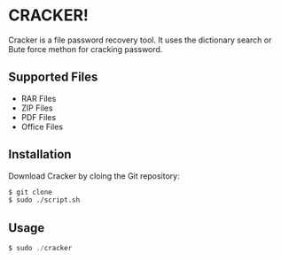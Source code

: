 
# CRACKER!
Cracker is a file password recovery tool. It uses the dictionary search or Bute force methon for cracking password.



## Supported Files
- RAR Files
- ZIP Files
- PDF Files
- Office Files
## Installation

Download Cracker by cloing the Git repository: 

```bash
$ git clone
$ sudo ./script.sh 
```
    
## Usage
```javascript
$ sudo ./cracker
```

